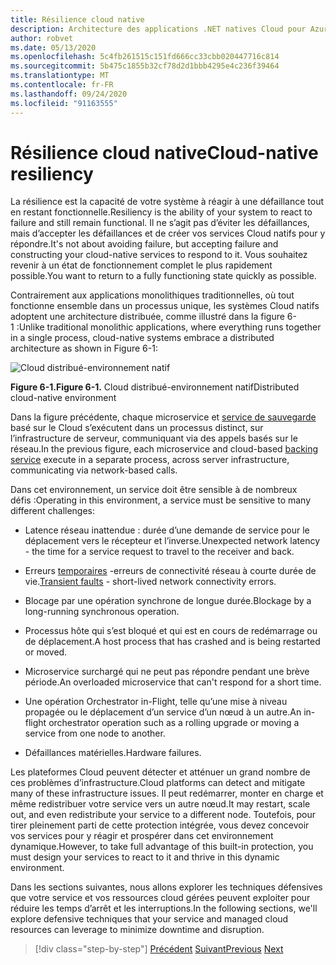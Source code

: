 ```yaml
---
title: Résilience cloud native
description: Architecture des applications .NET natives Cloud pour Azure | Résilience native du Cloud
author: robvet
ms.date: 05/13/2020
ms.openlocfilehash: 5c4fb261515c151fd666cc33cbb020447716c814
ms.sourcegitcommit: 5b475c1855b32cf78d2d1bbb4295e4c236f39464
ms.translationtype: MT
ms.contentlocale: fr-FR
ms.lasthandoff: 09/24/2020
ms.locfileid: "91163555"
---
```

# <a name="cloud-native-resiliency"></a><span data-ttu-id="7fccf-103">Résilience cloud native</span><span class="sxs-lookup"><span data-stu-id="7fccf-103">Cloud-native resiliency</span></span>

<span data-ttu-id="7fccf-104">La résilience est la capacité de votre système à réagir à une défaillance tout en restant fonctionnelle.</span><span class="sxs-lookup"><span data-stu-id="7fccf-104">Resiliency is the ability of your system to react to failure and still remain functional.</span></span> <span data-ttu-id="7fccf-105">Il ne s’agit pas d’éviter les défaillances, mais d’accepter les défaillances et de créer vos services Cloud natifs pour y répondre.</span><span class="sxs-lookup"><span data-stu-id="7fccf-105">It's not about avoiding failure, but accepting failure and constructing your cloud-native services to respond to it.</span></span> <span data-ttu-id="7fccf-106">Vous souhaitez revenir à un état de fonctionnement complet le plus rapidement possible.</span><span class="sxs-lookup"><span data-stu-id="7fccf-106">You want to return to a fully functioning state quickly as possible.</span></span>

<span data-ttu-id="7fccf-107">Contrairement aux applications monolithiques traditionnelles, où tout fonctionne ensemble dans un processus unique, les systèmes Cloud natifs adoptent une architecture distribuée, comme illustré dans la figure 6-1 :</span><span class="sxs-lookup"><span data-stu-id="7fccf-107">Unlike traditional monolithic applications, where everything runs together in a single process, cloud-native systems embrace a distributed architecture as shown in Figure 6-1:</span></span>

![Cloud distribué-environnement natif](./media/distributed-cloud-native-environment.png)

<span data-ttu-id="7fccf-109">**Figure 6-1.**</span><span class="sxs-lookup"><span data-stu-id="7fccf-109">**Figure 6-1.**</span></span> <span data-ttu-id="7fccf-110">Cloud distribué-environnement natif</span><span class="sxs-lookup"><span data-stu-id="7fccf-110">Distributed cloud-native environment</span></span>

<span data-ttu-id="7fccf-111">Dans la figure précédente, chaque microservice et [service de sauvegarde](https://12factor.net/backing-services) basé sur le Cloud s’exécutent dans un processus distinct, sur l’infrastructure de serveur, communiquant via des appels basés sur le réseau.</span><span class="sxs-lookup"><span data-stu-id="7fccf-111">In the previous figure, each microservice and cloud-based [backing service](https://12factor.net/backing-services) execute in a separate process, across server infrastructure, communicating via network-based calls.</span></span>

<span data-ttu-id="7fccf-112">Dans cet environnement, un service doit être sensible à de nombreux défis :</span><span class="sxs-lookup"><span data-stu-id="7fccf-112">Operating in this environment, a service must be sensitive to many different challenges:</span></span>

- <span data-ttu-id="7fccf-113">Latence réseau inattendue : durée d’une demande de service pour le déplacement vers le récepteur et l’inverse.</span><span class="sxs-lookup"><span data-stu-id="7fccf-113">Unexpected network latency - the time for a service request to travel to the receiver and back.</span></span>

- <span data-ttu-id="7fccf-114">Erreurs [temporaires](/azure/architecture/best-practices/transient-faults) -erreurs de connectivité réseau à courte durée de vie.</span><span class="sxs-lookup"><span data-stu-id="7fccf-114">[Transient faults](/azure/architecture/best-practices/transient-faults) - short-lived network connectivity errors.</span></span>

- <span data-ttu-id="7fccf-115">Blocage par une opération synchrone de longue durée.</span><span class="sxs-lookup"><span data-stu-id="7fccf-115">Blockage by a long-running synchronous operation.</span></span>

- <span data-ttu-id="7fccf-116">Processus hôte qui s’est bloqué et qui est en cours de redémarrage ou de déplacement.</span><span class="sxs-lookup"><span data-stu-id="7fccf-116">A host process that has crashed and is being restarted or moved.</span></span>

- <span data-ttu-id="7fccf-117">Microservice surchargé qui ne peut pas répondre pendant une brève période.</span><span class="sxs-lookup"><span data-stu-id="7fccf-117">An overloaded microservice that can't respond for a short time.</span></span>

- <span data-ttu-id="7fccf-118">Une opération Orchestrator in-Flight, telle qu’une mise à niveau propagée ou le déplacement d’un service d’un nœud à un autre.</span><span class="sxs-lookup"><span data-stu-id="7fccf-118">An in-flight orchestrator operation such as a rolling upgrade or moving a service from one node to another.</span></span>

- <span data-ttu-id="7fccf-119">Défaillances matérielles.</span><span class="sxs-lookup"><span data-stu-id="7fccf-119">Hardware failures.</span></span>

<span data-ttu-id="7fccf-120">Les plateformes Cloud peuvent détecter et atténuer un grand nombre de ces problèmes d’infrastructure.</span><span class="sxs-lookup"><span data-stu-id="7fccf-120">Cloud platforms can detect and mitigate many of these infrastructure issues.</span></span> <span data-ttu-id="7fccf-121">Il peut redémarrer, monter en charge et même redistribuer votre service vers un autre nœud.</span><span class="sxs-lookup"><span data-stu-id="7fccf-121">It may restart, scale out, and even redistribute your service to a different node.</span></span>  <span data-ttu-id="7fccf-122">Toutefois, pour tirer pleinement parti de cette protection intégrée, vous devez concevoir vos services pour y réagir et prospérer dans cet environnement dynamique.</span><span class="sxs-lookup"><span data-stu-id="7fccf-122">However, to take full advantage of this built-in protection, you must design your services to react to it and thrive in this dynamic environment.</span></span>

<span data-ttu-id="7fccf-123">Dans les sections suivantes, nous allons explorer les techniques défensives que votre service et vos ressources cloud gérées peuvent exploiter pour réduire les temps d’arrêt et les interruptions.</span><span class="sxs-lookup"><span data-stu-id="7fccf-123">In the following sections, we'll explore defensive techniques that your service and managed cloud resources can leverage to minimize downtime and disruption.</span></span>

>[!div class="step-by-step"]
><span data-ttu-id="7fccf-124">[Précédent](elastic-search-in-azure.md) 
> [Suivant](application-resiliency-patterns.md)</span><span class="sxs-lookup"><span data-stu-id="7fccf-124">[Previous](elastic-search-in-azure.md)
[Next](application-resiliency-patterns.md)</span></span>
